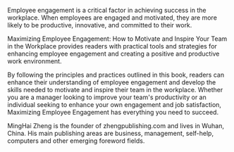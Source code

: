 

Employee engagement is a critical factor in achieving success in the workplace. When employees are engaged and motivated, they are more likely to be productive, innovative, and committed to their work.

Maximizing Employee Engagement: How to Motivate and Inspire Your Team in the Workplace provides readers with practical tools and strategies for enhancing employee engagement and creating a positive and productive work environment.

By following the principles and practices outlined in this book, readers can enhance their understanding of employee engagement and develop the skills needed to motivate and inspire their team in the workplace. Whether you are a manager looking to improve your team's productivity or an individual seeking to enhance your own engagement and job satisfaction, Maximizing Employee Engagement has everything you need to succeed.


MingHai Zheng is the founder of zhengpublishing.com and lives in Wuhan, China. His main publishing areas are business, management, self-help, computers and other emerging foreword fields.
